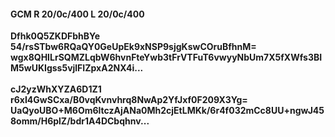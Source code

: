 #### GCM R 20/0c/400 L 20/0c/400
**Dfhk0Q5ZKDFbhBYe**<br/>**54/rsSTbw6RQaQY0GeUpEk9xNSP9sjgKswCOruBfhnM=**<br/>**wgx8QHILrSQMZLqbW6hvnFteYwb3tFrVTFuT6vwyyNbUm7X5fXWfs3BIM5wUKIgss5vjlFIZpxA2NX4i...**<br/><br/>
**cJ2yzWhXYZA6D1Z1**<br/>**r6xI4GwSCxa/B0vqKvnvhrq8NwAp2YfJxf0F209X3Yg=**<br/>**UaQyoUBO+M6Om6ltczAjANa0Mh2cjEtLMKk/6r4f032mCc8UU+ngwJ458omm/H6plZ/bdr1A4DCbqhnv...**